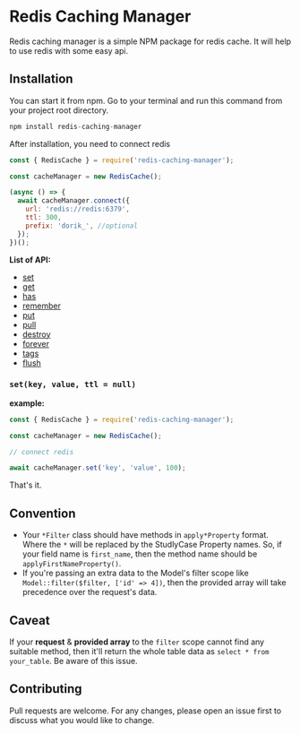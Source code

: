# Redis Caching Manager

Redis caching manager is a simple NPM package for redis cache. It will help to use redis with some easy api.

## Installation

You can start it from npm. Go to your terminal and run this command from your project root directory.

```javascript
npm install redis-caching-manager
```

After installation, you need to connect redis

```javascript
const { RedisCache } = require('redis-caching-manager');

const cacheManager = new RedisCache();

(async () => {
  await cacheManager.connect({
    url: 'redis://redis:6379',
    ttl: 300,
    prefix: 'dorik_', //optional
  });
})();
```

**List of API:**

- [set](#set)
- [get](get)
- [has](has)
- [remember](remember)
- [put](put)
- [pull](pull)
- [destroy](destroy)
- [forever](forever)
- [tags](tags)
- [flush](flush)

### `set(key, value, ttl = null)`

**example:**

```javascript
const { RedisCache } = require('redis-caching-manager');

const cacheManager = new RedisCache();

// connect redis

await cacheManager.set('key', 'value', 100);
```

That's it.

## Convention

- Your `*Filter` class should have methods in `apply*Property` format. Where the `*` will be replaced by the StudlyCase Property names. So, if your field name is `first_name`, then the method name should be `applyFirstNameProperty()`.
- If you're passing an extra data to the Model's filter scope like `Model::filter($filter, ['id' => 4])`, then the provided array will take precedence over the request's data.

## Caveat

If your **request** & **provided array** to the `filter` scope cannot find any suitable method, then it'll return the whole table data as `select * from your_table`. Be aware of this issue.

## Contributing

Pull requests are welcome. For any changes, please open an issue first to discuss what you would like to change.
